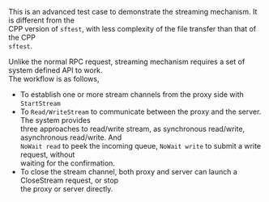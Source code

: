 This is an advanced test case to demonstrate the streaming mechanism. It is different from the   
CPP version of `sftest`, with less complexity of the file transfer than that of the CPP   
`sftest`.   

Unlike the normal RPC request, streaming mechanism requires a set of system defined API to work.   
The workflow is as follows,   
  * To establish one or more stream channels from the proxy side with `StartStream`
  * To `Read/WriteStream` to communicate between the proxy and the server. The system provides   
  three approaches to read/write stream, as synchronous read/write, asynchronous read/write. And   
  `NoWait read` to peek the incoming queue, `NoWait write` to submit a write request, without   
  waiting for the confirmation.
  * To close the stream channel, both proxy and server can launch a CloseStream request, or stop   
the proxy or server directly.

